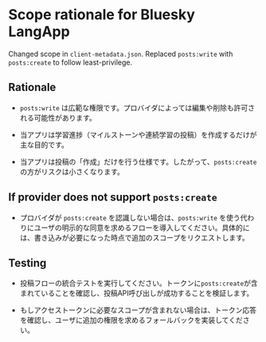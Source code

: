 # Scope rationale for Bluesky LangApp

Changed scope in `client-metadata.json`.
Replaced `posts:write` with `posts:create` to follow least-privilege.

## Rationale

- `posts:write` は広範な権限です。プロバイダによっては編集や削除も許可される可能性があります。

- 当アプリは学習進捗（マイルストーンや連続学習の投稿）を作成するだけが主な目的です。

- 当アプリは投稿の「作成」だけを行う仕様です。したがって、`posts:create`の方がリスクは小さくなります。

## If provider does not support `posts:create`

- プロバイダが `posts:create` を認識しない場合は、`posts:write` を使う代わりにユーザの明示的な同意を求めるフローを導入してください。具体的には、書き込みが必要になった時点で追加のスコープをリクエストします。

## Testing

- 投稿フローの統合テストを実行してください。トークンに`posts:create`が含まれていることを確認し、投稿API呼び出しが成功することを検証します。

- もしアクセストークンに必要なスコープが含まれない場合は、トークン応答を確認し、ユーザに追加の権限を求めるフォールバックを実装してください。
